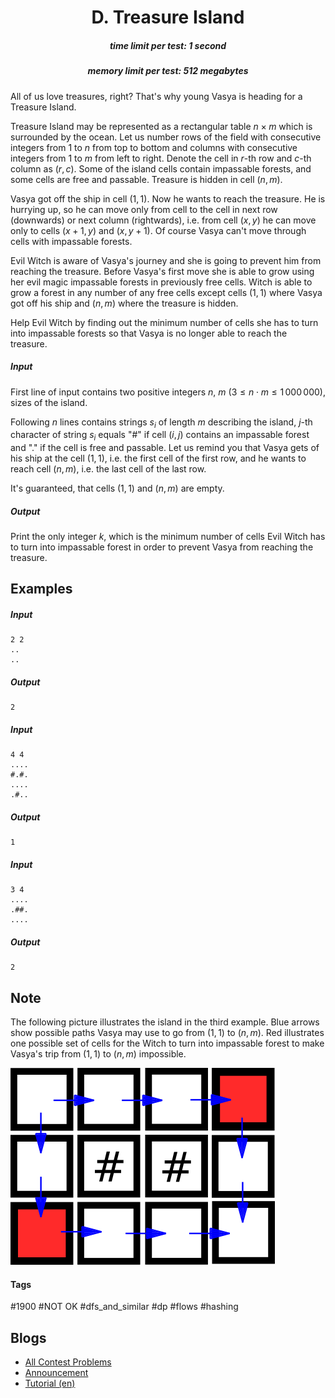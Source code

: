 <h1 style='text-align: center;'> D. Treasure Island</h1>

<h5 style='text-align: center;'>time limit per test: 1 second</h5>
<h5 style='text-align: center;'>memory limit per test: 512 megabytes</h5>

All of us love treasures, right? That's why young Vasya is heading for a Treasure Island.

Treasure Island may be represented as a rectangular table $n \times m$ which is surrounded by the ocean. Let us number rows of the field with consecutive integers from $1$ to $n$ from top to bottom and columns with consecutive integers from $1$ to $m$ from left to right. Denote the cell in $r$-th row and $c$-th column as $(r, c)$. Some of the island cells contain impassable forests, and some cells are free and passable. Treasure is hidden in cell $(n, m)$.

Vasya got off the ship in cell $(1, 1)$. Now he wants to reach the treasure. He is hurrying up, so he can move only from cell to the cell in next row (downwards) or next column (rightwards), i.e. from cell $(x, y)$ he can move only to cells $(x+1, y)$ and $(x, y+1)$. Of course Vasya can't move through cells with impassable forests.

Evil Witch is aware of Vasya's journey and she is going to prevent him from reaching the treasure. Before Vasya's first move she is able to grow using her evil magic impassable forests in previously free cells. Witch is able to grow a forest in any number of any free cells except cells $(1, 1)$ where Vasya got off his ship and $(n, m)$ where the treasure is hidden.

Help Evil Witch by finding out the minimum number of cells she has to turn into impassable forests so that Vasya is no longer able to reach the treasure.

##### Input

First line of input contains two positive integers $n$, $m$ ($3 \le n \cdot m \le 1\,000\,000$), sizes of the island.

Following $n$ lines contains strings $s_i$ of length $m$ describing the island, $j$-th character of string $s_i$ equals "#" if cell $(i, j)$ contains an impassable forest and "." if the cell is free and passable. Let us remind you that Vasya gets of his ship at the cell $(1, 1)$, i.e. the first cell of the first row, and he wants to reach cell $(n, m)$, i.e. the last cell of the last row.

It's guaranteed, that cells $(1, 1)$ and $(n, m)$ are empty.

##### Output

Print the only integer $k$, which is the minimum number of cells Evil Witch has to turn into impassable forest in order to prevent Vasya from reaching the treasure.

## Examples

##### Input


```text
2 2
..
..
```
##### Output


```text
2
```
##### Input


```text
4 4
....
#.#.
....
.#..
```
##### Output


```text
1
```
##### Input


```text
3 4
....
.##.
....
```
##### Output


```text
2
```
## Note

The following picture illustrates the island in the third example. Blue arrows show possible paths Vasya may use to go from $(1, 1)$ to $(n, m)$. Red illustrates one possible set of cells for the Witch to turn into impassable forest to make Vasya's trip from $(1, 1)$ to $(n, m)$ impossible.

 ![](images/f839329c1409162b4e6d427a20daa8442670c84e.png) 

#### Tags 

#1900 #NOT OK #dfs_and_similar #dp #flows #hashing 

## Blogs
- [All Contest Problems](../Codeforces_Round_583_(Div._1_+_Div._2,_based_on_Olympiad_of_Metropolises).md)
- [Announcement](../blogs/Announcement.md)
- [Tutorial (en)](../blogs/Tutorial_(en).md)

